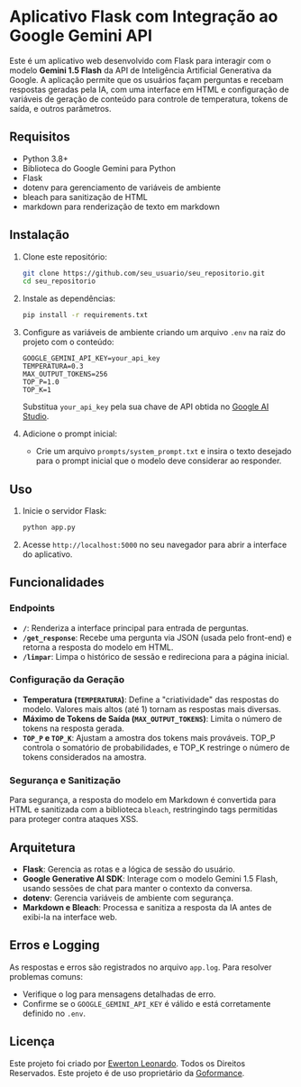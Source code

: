 
# Aplicativo Flask com Integração ao Google Gemini API

Este é um aplicativo web desenvolvido com Flask para interagir com o modelo **Gemini 1.5 Flash** da API de Inteligência Artificial Generativa da Google. A aplicação permite que os usuários façam perguntas e recebam respostas geradas pela IA, com uma interface em HTML e configuração de variáveis de geração de conteúdo para controle de temperatura, tokens de saída, e outros parâmetros.

## Requisitos

- Python 3.8+
- Biblioteca do Google Gemini para Python
- Flask
- dotenv para gerenciamento de variáveis de ambiente
- bleach para sanitização de HTML
- markdown para renderização de texto em markdown

## Instalação

1. Clone este repositório:
   ```bash
   git clone https://github.com/seu_usuario/seu_repositorio.git
   cd seu_repositorio
   ```

2. Instale as dependências:
   ```bash
   pip install -r requirements.txt
   ```

3. Configure as variáveis de ambiente criando um arquivo `.env` na raiz do projeto com o conteúdo:
   ```env
   GOOGLE_GEMINI_API_KEY=your_api_key
   TEMPERATURA=0.3
   MAX_OUTPUT_TOKENS=256
   TOP_P=1.0
   TOP_K=1
   ```

   Substitua `your_api_key` pela sua chave de API obtida no [Google AI Studio](https://aistudio.google.com/).

4. Adicione o prompt inicial:
   - Crie um arquivo `prompts/system_prompt.txt` e insira o texto desejado para o prompt inicial que o modelo deve considerar ao responder.

## Uso

1. Inicie o servidor Flask:
   ```bash
   python app.py
   ```

2. Acesse `http://localhost:5000` no seu navegador para abrir a interface do aplicativo.

## Funcionalidades

### Endpoints

- **`/`**: Renderiza a interface principal para entrada de perguntas.
- **`/get_response`**: Recebe uma pergunta via JSON (usada pelo front-end) e retorna a resposta do modelo em HTML.
- **`/limpar`**: Limpa o histórico de sessão e redireciona para a página inicial.

### Configuração da Geração

- **Temperatura (`TEMPERATURA`)**: Define a "criatividade" das respostas do modelo. Valores mais altos (até 1) tornam as respostas mais diversas.
- **Máximo de Tokens de Saída (`MAX_OUTPUT_TOKENS`)**: Limita o número de tokens na resposta gerada.
- **`TOP_P` e `TOP_K`**: Ajustam a amostra dos tokens mais prováveis. TOP_P controla o somatório de probabilidades, e TOP_K restringe o número de tokens considerados na amostra.

### Segurança e Sanitização

Para segurança, a resposta do modelo em Markdown é convertida para HTML e sanitizada com a biblioteca `bleach`, restringindo tags permitidas para proteger contra ataques XSS.

## Arquitetura

- **Flask**: Gerencia as rotas e a lógica de sessão do usuário.
- **Google Generative AI SDK**: Interage com o modelo Gemini 1.5 Flash, usando sessões de chat para manter o contexto da conversa.
- **dotenv**: Gerencia variáveis de ambiente com segurança.
- **Markdown e Bleach**: Processa e sanitiza a resposta da IA antes de exibi-la na interface web.

## Erros e Logging

As respostas e erros são registrados no arquivo `app.log`. Para resolver problemas comuns:
- Verifique o log para mensagens detalhadas de erro.
- Confirme se o `GOOGLE_GEMINI_API_KEY` é válido e está corretamente definido no `.env`.

## Licença
Este projeto foi criado por [Ewerton Leonardo](https://www.linkedin.com/in/ewertonleonardoap/). Todos os Direitos Reservados.
Este projeto é de uso proprietário da [Goformance](https://goformance.com.br).
